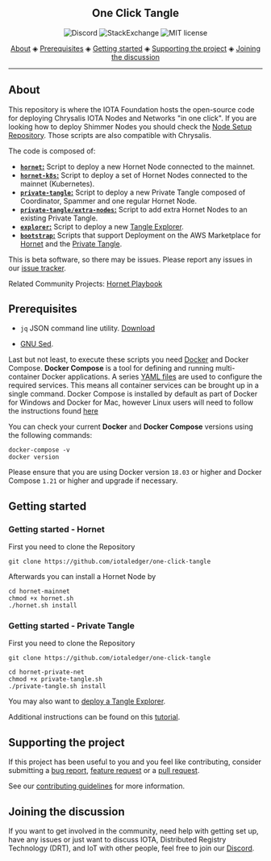 <h2 align="center">One Click Tangle</h2>

<p align="center">
  <a href="https://discord.iota.org/" style="text-decoration:none;"><img src="https://img.shields.io/badge/Discord-9cf.svg?logo=discord" alt="Discord"></a>
    <a href="https://iota.stackexchange.com/" style="text-decoration:none;"><img src="https://img.shields.io/badge/StackExchange-9cf.svg?logo=stackexchange" alt="StackExchange"></a>
    <a href="https://github.com/iotaledger/one-click-tangle/blob/master/LICENSE" style="text-decoration:none;"><img src="https://img.shields.io/github/license/iotaledger/one-click-tangle.svg" alt="MIT license"></a>
</p>
      
<p align="center">
  <a href="#about">About</a> ◈
  <a href="#prerequisites">Prerequisites</a> ◈
  <a href="#getting-started">Getting started</a> ◈
  <a href="#supporting-the-project">Supporting the project</a> ◈
  <a href="#joining-the-discussion">Joining the discussion</a> 
</p>

---

## About

This repository is where the IOTA Foundation hosts the open-source code for deploying Chrysalis IOTA Nodes and Networks "in one click". If you are looking how to deploy Shimmer Nodes you should check the [Node Setup Repository](https://github.com/iotaledger/node-docker-setup). Those scripts are also compatible with Chrysalis.

The code is composed of:

- [**`hornet`:**](hornet-mainnet/README.md) Script to deploy a new Hornet Node connected to the mainnet.
- [**`hornet-k8s`:**](hornet-mainnet-k8s/README.md) Script to deploy a set of Hornet Nodes connected to the mainnet (Kubernetes).
- [**`private-tangle`:**](hornet-private-net/README.md) Script to deploy a new Private Tangle composed of Coordinator, Spammer and one regular Hornet Node. 
- [**`private-tangle/extra-nodes`:**](hornet-private-net/extra-nodes/README.md) Script to add extra Hornet Nodes
to an existing Private Tangle.
- [**`explorer`:**](explorer/README.md) Script to deploy a new [Tangle Explorer](https://github.com/iotaledger/explorer).
- [**`bootstrap`:**](bootstrap/README.md) Scripts that support Deployment on the AWS Marketplace for [Hornet](https://aws.amazon.com/marketplace/pp/B095HWF6JZ) and the [Private Tangle](https://aws.amazon.com/marketplace/pp/TBD).

This is beta software, so there may be issues.
Please report any issues in our [issue tracker](https://github.com/iotaledger/one-click-tangle/issues/new).

Related Community Projects: [Hornet Playbook](https://github.com/nuriel77/hornet-playbook)

## Prerequisites

* `jq` JSON command line utility. [Download](https://stedolan.github.io/jq/download/)

* [GNU Sed](https://www.gnu.org/software/sed/).

Last but not least, to execute these scripts you need [Docker](https://www.docker.com) and Docker Compose. **Docker Compose** is a tool for defining and running multi-container Docker applications. A series [YAML files](./docker-compose.yaml) are used to configure the required services. This means all container services can be brought up in a single command. Docker Compose is installed by default as part of Docker for Windows and Docker for Mac, however Linux users will need to follow the instructions found [here](https://docs.docker.com/compose/install/)

You can check your current **Docker** and **Docker Compose** versions using the following commands:

```console
docker-compose -v
docker version
```

Please ensure that you are using Docker version `18.03` or higher and Docker Compose `1.21` or higher and upgrade if
necessary.

## Getting started

### Getting started - Hornet

First you need to clone the Repository

```
git clone https://github.com/iotaledger/one-click-tangle
```

Afterwards you can install a Hornet Node by

```
cd hornet-mainnet
chmod +x hornet.sh
./hornet.sh install
```

### Getting started - Private Tangle

First you need to clone the Repository

```
git clone https://github.com/iotaledger/one-click-tangle
```

```
cd hornet-private-net
chmod +x private-tangle.sh
./private-tangle.sh install
```

You may also want to [deploy a Tangle Explorer](./explorer). 

Additional instructions can be found on this [tutorial](https://wiki.iota.org/chrysalis-docs/tutorials/one_click_private_tangle). 

## Supporting the project

If this project has been useful to you and you feel like contributing, consider submitting a [bug report](https://github.com/iotaledger/one-click-tangle/issues/new), [feature request](https://github.com/iotaledger/one-click-tangle/issues/new) or a [pull request](https://github.com/iotaledger/one-click-tangle/pulls/).

See our [contributing guidelines](.github/CONTRIBUTING.md) for more information.

## Joining the discussion

If you want to get involved in the community, need help with getting set up, have any issues or just want to discuss IOTA, Distributed Registry Technology (DRT), and IoT with other people, feel free to join our [Discord](https://discord.iota.org/).
